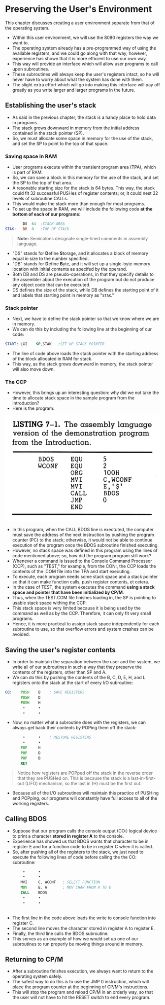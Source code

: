 # Preserving the User's Environment

This chapter discusses creating a user environment separate from that of the operating system.

- Within this user environment, we will use the 8080 registers the way we want to.
- The operating system already has a pre-programmed way of using the available registers, and we could go along with that way; however, experience has shown that it is more efficient to use our own way.
- This way will provide an interface which will allow user programs to call upon subroutines.
- These subroutines will always keep the user's registers intact, so he will never have to worry about what the system has done with them.
- The slight extra effort which will go into making this interface will pay off greatly as you write larger and larger programs in the future.

## Establishing the user's stack

- As said in the previous chapter, the stack is a handy place to hold data in programs.
- The stack grows downward in memory from the initial address contained in the stack pointer (SP).
- So, we must allocate some space in memory for the use of the stack, and set the SP to point to the top of that space.

### Saving space in RAM

- User programs execute within the transient program area (TPA), which is part of RAM.
- So, we can save a block in this memory for the use of the stack, and set the SP to the top of that area.
- A resonable starting size for the stack is 64 bytes. This way, the stack could fit 32 successful PUSHes of register contents; or, it could nest 32 levels of subroutine CALLs.
- This would make the stack more than enough for most programs.
- To set up the space in RAM, we will include the following code **at the bottom of each of our programs**:

```asm
        DS  64  ;STACK AREA
STAK:   DB  0   ;TOP OF STACK
```

>**Note:** Semicolons designate single-lined comments in assembly language.

- "DS" stands for **D**efine **S**torage, and it allocates a block of memory equal in size to the number specified.
- "DB" stands for **D**efine **B**yte, and it will set up a single-byte memory location with initial contents as specifed by the operand.
- Both DB and DS are pseudo-operations, in that they specify details to the assembler about the execution of the program but do not produce any object code that can be executed.
- DS defines the size of the stack, while DB defines the starting point of it and labels that starting point in memory as "`STAK`."

### Stack pointer

- Next, we have to define the stack pointer so that we know where we are in memory.
- We can do this by including the following line at the beginning of our code:

```asm
START: LXI    SP,STAK   ;SET UP STACK POINTER
```

- The line of code above loads the stack pointer with the starting address of the block allocated in RAM for stack.
- This way, as the stack grows downward in memory, the stack pointer will also move down.

### The CCP

- However, this brings up an interesting question: why did we not take the time to allocate stack space in the sample program from the introduction?
- Here is the program:

![Sample program from introduction](../ch_7/ch_7_image3.png)

- In this program, when the CALL BDOS line is exectuted, the computer must save the address of the next instruction by pushing the program counter (PC) to the stack; otherwise, it would not be able to continue execution of the program once the BDOS subroutine finished executing.
- However, no stack space was defined in this program using the lines of code mentioned above; so, how did the program program still work?
- Whenever a command is issued to the Console Command Processor (CCP), such as "TEST," for example, from the CON:, the CCP loads the contents of the .COM file into the TPA and start executing.
- To execute, each program needs some stack space and a stack pointer so that it can make function calls, push register contents, et cetera.
- In the case of TEST, the system executes the command **using a stack space and pointer that have been initialized by CP/M**.
- Thus, when the TEST.COM file finishes loading in, the SP is pointing to usable stack space withing the CCP.
- This stack space is very limited because it is being used by the command as well as by the CCP. Therefore, it can only fit very small programs.
- Hence, it is more practical to assign stack space independently for each subroutine to use, so that overflow errors and system crashes can be avoided.

## Saving the user's register contents

- In order to maintain the separation between the user and the system, we write all of our subroutines in such a way that they preserve the contents of the registers, other than SP and A.
- We can do this by pushing the contents of the B, C, D, E, H, and L registers onto the stack at the start of every I/O subroutine:

```asm
CO:    PUSH    B    ; SAVE REGISTERS
       PUSH    D
       PUSH    H
        •      •
        •      •
```

- Now, no matter what a subroutine does with the registers, we can always get back their contents by POPing them off the stack:

```asm
        •      •    ; RESTORE REGISTERS
        •      •
       POP     H
       POP     D
       POP     B
       RET
```

> Notice how registers are POPped off the stack in the reverse order that they are PUSHed on. This is because the stack is a last-in-first-out (LIFO) mechanism, so the last in (H) must be the first out.

- Because all of the I/O subroutines will maintain this practice of PUSHing and POPping, our programs will constantly have full access to all of the working registers.

## Calling BDOS

- Suppose that our program calls the console output (CO:) logical device to print a character **stored in register A** to the console.
- Experience has showed us that BDOS wants that character to be in register E and for a function code to be in register C when it is called.
- So, after pushing all of the registers to the stack, we just need to execute the following lines of code before calling the the CO: subroutine:

```asm
        •      •
        •      •
       MVI     C, WCONF   ; SELECT FUNCTION
       MOV     E, A       ; MOV CHAR FROM A TO E
       CALL    BDOS
        •      •
        •      •
        
```

- The first line in the code above loads the write to console function into register C.
- The second line moves the character stored in register A to register E.
- Finally, the third line calls the BDOS subroutine.
- This serves as an example of how we would set up one of our subroutines to run properly be moving things around in memory.

## Returning to CP/M

- After a subroutine finishes execution, we always want to return to the operating system safely.
- The safest way to do this is to use the JMP 0 instruction, which will place the program counter at the beginning of CP/M's instructions.
- This will stop the program and reload CP/M in an orderly way, so that the user will not have to hit the RESET switch to end every program.
